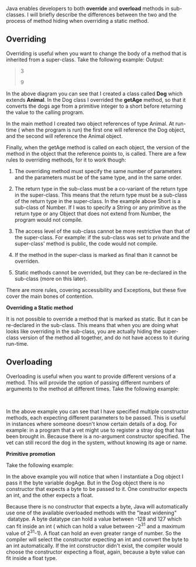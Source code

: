 Java enables developers to both <strong>override</strong> and <strong>overload</strong> methods in sub-classes. I will briefly describe the differences between the two and the process of method hiding when overriding a static method.
<h2><strong>Overriding</strong></h2>
Overriding is useful when you want to change the body of a method that is inherited from a super-class. Take the following example:

<script src="https://gist.github.com/final60/929b367acddf1a84b497.js"></script>Output:

<blockquote>
3

9
</blockquote>

In the above diagram you can see that I created a class called <strong>Dog</strong> which extends <strong>Animal</strong>. In the Dog class I overrided the <strong>getAge</strong> method, so that it converts the dogs age from a primitive integer to a short before returning the value to the calling program.

In the main method I created two object references of type Animal. At run-time ( when the program is run) the first one will reference the Dog object, and the second will reference the Animal object.

Finally, when the getAge method is called on each object, the version of the method in the object that the reference points to, is called. There are a few rules to overriding methods, for it to work though:

1. The overriding method must specify the same number of parameters and the parameters must be of the same type, and in the same order.

2. The return type in the sub-class must be a co-variant of the return type in the super-class. This means that the return type must be a sub-class of the return type in the super-class. In the example above Short is a sub-class of Number. If I was to specify a String or any primitive as the return type or any Object that does not extend from Number, the program would not compile.

3. The access level of the sub-class cannot be more restrictive than that of the super-class. For example: if the sub-class was set to private and the super-class' method is public, the code would not compile.

4. If the method in the super-class is marked as final than it cannot be overriden.

5. Static methods cannot be overrided, but they can be re-declared in the sub-class (more on this later).

There are more rules, covering accessibility and Exceptions, but these five cover the main bones of contention.

<strong>Overriding a Static method</strong>

It is not possible to override a method that is marked as static. But it can be re-declared in the sub-class. This means that when you are doing what looks like overriding in the sub-class, you are actually hiding the super-class version of the method all together, and do not have access to it during run-time.

<h2><strong>Overloading</strong></h2>

Overloading is useful when you want to provide different versions of a method. This will provide the option of passing different numbers of arguments to the method at different times. Take the following example:<script src="https://gist.github.com/final60/971a3138b739766bd8a5.js"></script>

&nbsp;

In the above example you can see that I have specified multiple constructor methods, each expecting different parameters to be passed. This is useful in instances where someone doesn't know certain details of a dog. For example: in a program that a vet might use to register a stray dog that has been brought in. Because there is a no-argument constructor specified. The vet can still record the dog in the system, without knowing its age or name.

<strong>Primitive promotion</strong>

Take the following example:

<script src="https://gist.github.com/final60/9fc31e135cecf5ba3f86.js"></script>
In the above example you will notice that when I instantiate a Dog object I pass it the byte variable dogAge. But in the Dog object there is no constructor that expects a byte to be passed to it. One constructor expects an int, and the other expects a float.

Because there is no constructor that expects a byte, Java will automatically use one of the available overloaded methods with the "least widening"  datatype. A byte datatype can hold a value between -128 and 127 which can fit inside an int ( which can hold a value between -2<sup>31</sup> and a maximum value of 2<sup>31</sup>-1). A float can hold an even greater range of number. So the compiler will select the constructor expecting an int and convert the byte to an int automatically. If the int constructor didn't exist, the compiler would choose the constructor expecting a float, again, because a byte value can fit inside a float type.
